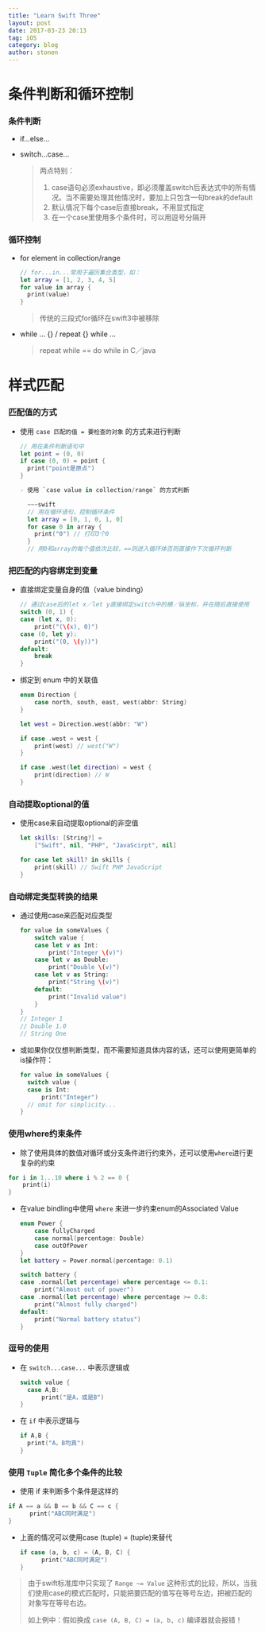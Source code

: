```yaml
---
title: "Learn Swift Three"
layout: post
date: 2017-03-23 20:13
tag: iOS
category: blog
author: stonen
---
```


# 条件判断和循环控制

### 条件判断

- if…else…

- switch…case...

  > 两点特别：
  >
  > 1. case语句必须exhaustive，即必须覆盖switch后表达式中的所有情况。当不需要处理其他情况时，要加上只包含一句break的default
  > 2. 默认情况下每个case后直接break，不用显式指定
  > 3. 在一个case里使用多个条件时，可以用逗号分隔开

### 循环控制

- for element in collection/range

  ```swift
  // for...in...常用于遍历集合类型，如：
  let array = [1, 2, 3, 4, 5]
  for value in array {
    print(value)
  }
  ```

  > 传统的三段式for循环在swift3中被移除

- while … {} / repeat {} while ...

  > repeat while == do while in C／java



# 样式匹配

### 匹配值的方式

- 使用 `case 匹配的值 = 要检查的对象` 的方式来进行判断

  ```swift
  // 用在条件判断语句中
  let point = (0, 0)
  if case (0, 0) = point {
    print("point是原点")
  }

  - 使用 `case value in collection/range` 的方式判断

    ~~~swift
    // 用在循环语句，控制循环条件
    let array = [0, 1, 0, 1, 0]
    for case 0 in array {
      print("0") // 打印3个0
    }
    // 用0和array的每个值依次比较，==则进入循环体否则直接作下次循环判断
  ```

### 把匹配的内容绑定到变量

- 直接绑定变量自身的值（value binding）

  ```swift
  // 通过case后的let x／let y直接绑定switch中的横／纵坐标，并在随后直接使用
  switch (0, 1) {
  case (let x, 0):
      print("(\(x), 0)")
  case (0, let y):
      print("(0, \(y))")
  default:
      break
  }
  ```


- 绑定到 enum 中的关联值

  ```swift
  enum Direction {
      case north, south, east, west(abbr: String)
  }

  let west = Direction.west(abbr: "W")

  if case .west = west {
      print(west) // west("W")
  }

  if case .west(let direction) = west {
      print(direction) // W
  }
  ```

### 自动提取optional的值

- 使用case来自动提取optional的非空值

  ```swift
  let skills: [String?] = 
      ["Swift", nil, "PHP", "JavaScirpt", nil]

  for case let skill? in skills {
      print(skill) // Swift PHP JavaScript
  }
  ```

### 自动绑定类型转换的结果

- 通过使用case来匹配对应类型

  ```swift
  for value in someValues {
      switch value {
      case let v as Int:
          print("Integer \(v)")
      case let v as Double:
          print("Double \(v)")
      case let v as String:
          print("String \(v)")
      default:
          print("Invalid value")
      }
  }
  // Integer 1
  // Double 1.0
  // String One
  ```

- 或如果你仅仅想判断类型，而不需要知道具体内容的话，还可以使用更简单的is操作符：

  ```swift
  for value in someValues {
  	switch value {
  	case is Int:
      	print("Integer")
  	// omit for simplicity...
  }
  ```

### 使用where约束条件

-  除了使用具体的数值对循环或分支条件进行约束外，还可以使用`where`进行更复杂的约束

  ```swift
  for i in 1...10 where i % 2 == 0 {
      print(i)
  }
  ```

- 在value bindling中使用 `where` 来进一步约束enum的Associated Value

  ```swift
  enum Power {
      case fullyCharged
      case normal(percentage: Double)
      case outOfPower
  }
  let battery = Power.normal(percentage: 0.1)

  switch battery {
  case .normal(let percentage) where percentage <= 0.1:
      print("Almost out of power") 
  case .normal(let percentage) where percentage >= 0.8:
      print("Almost fully charged")
  default:
      print("Normal battery status")
  }
  ```

### 逗号的使用

- 在 `switch...case...` 中表示逻辑或

  ```swift
  switch value {
  	case A,B:
  		print("是A，或是B")
  }
  ```

- 在 `if` 中表示逻辑与

  ```swift
  if A,B {
  	print("A，B均真")
  }
  ```

### 使用 `Tuple` 简化多个条件的比较

-  使用 if 来判断多个条件是这样的

  ```swift
  if A == a && B == b && C == c {
    	print("ABC同时满足")
  }
  ```

- 上面的情况可以使用case (tuple) = (tuple)来替代

  ```swift
  if case (a, b, c) = (A, B, C) {
    	print("ABC同时满足")
  }
  ```

> 由于swift标准库中只实现了 `Range ~= Value` 这种形式的比较，所以，当我们使用case的模式匹配时，只能把要匹配的值写在等号左边，把被匹配的对象写在等号右边。
>
> 如上例中：假如换成 `case (A, B, C) = (a, b, c)` 编译器就会报错！

